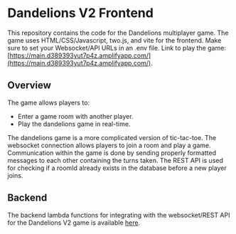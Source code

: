 # Dandelions V2 Frontend

This repository contains the code for the Dandelions multiplayer game. The game uses HTML/CSS/Javascript, two.js, and vite for the frontend. Make sure to set your Websocket/API URLs in an .env file. Link to play the game: [https://main.d389393yut7p4z.amplifyapp.com/](https://main.d389393yut7p4z.amplifyapp.com/).

## Overview

The game allows players to:
- Enter a game room with another player.
- Play the dandelions game in real-time.

The dandelions game is a more complicated version of tic-tac-toe. The websocket connection allows players to join a room and play a game. Communication within the game is done by sending properly formatted messages to each other containing the turns taken. The REST API is used for checking if a roomId already exists in the database before a new player joins. 

## Backend

The backend lambda functions for integrating with the websocket/REST API for the Dandelions V2 game is available [here](https://github.com/sophiabarness/DandelionsV2Backend). 
